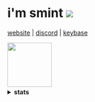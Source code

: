 
<h1> i'm smint
  <img src="https://komarev.com/ghpvc/?username=smintf&style=circle"/> </h1>

<a href="https://smint.cf" target="_blank"> website</a>  |
<a href="https://discordid.netlify.app/?id=543813353454436368" target="_blank">discord</a>  |
<a href="https://keybase.io/smintf" target="_blank">keybase</a>
<p> </p>
<img width="100" height="100" src="https://raw.githubusercontent.com/egonelbre/gophers/master/.thumb/animation/gopher-dance-long-3x.gif">
<details>
<summary><strong>stats</strong></summary>

#### streak
[![GitHub Streak](http://github-readme-streak-stats.herokuapp.com?user=smintf&theme=github-dark-blue)](https://git.io/streak-stats)

#### metrics
![Metrics](https://github.com/smintf/smintf/blob/master/github-metrics.svg)

#### discord
[![Discord Status](https://lanyard.cnrad.dev/api/543813353454436368?theme=dark&animated=true&borderRadius=10px&idleMessage=Neverlack.&hideBadges=true)](https://discord.com/users/543813353454436368)

</details>
